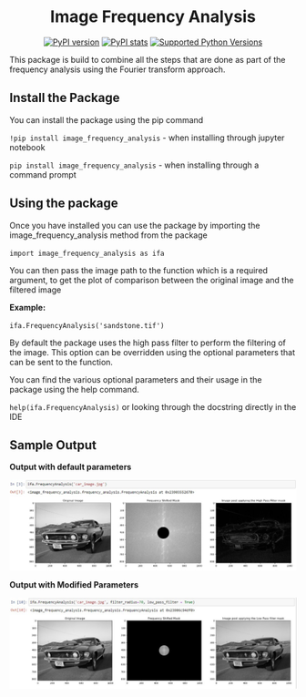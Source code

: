 <div align="center">

<h1> Image Frequency Analysis </h1>
  
[![PyPI version](https://badge.fury.io/py/image-frequency-analysis.svg)](https://pypi.org/project/image-frequency-analysis/)
[![PyPI stats](https://img.shields.io/pypi/dm/image-frequency-analysis.svg)](https://pypistats.org/packages/image-frequency-analysis)
[![Supported Python Versions](https://img.shields.io/pypi/pyversions/image-frequency-analysis.svg)](https://pypi.org/project/image-frequency-analysis/)

</div>

This package is build to combine all the steps that are done as part of the
frequency analysis using the Fourier transform approach.



## Install the Package
You can install the package using the pip command

`!pip install image_frequency_analysis` - when installing through jupyter notebook

`pip install image_frequency_analysis` - when installing through a command prompt


## Using the package
Once you have installed you can use the package by importing the image_frequency_analysis method from the package

` import image_frequency_analysis as ifa `

You can then pass the image path to the function which is a required argument, to get the plot 
of comparison between the original image and the filtered image

**Example:**

` ifa.FrequencyAnalysis('sandstone.tif') `

By default the package uses the high pass filter to perform the filtering of the image. This option can be overridden using
the optional parameters that can be sent to the function.

You can find the various optional parameters and their usage in the package using the help command.

` help(ifa.FrequencyAnalysis) ` or looking through the docstring directly in the IDE

## Sample Output

**Output with default parameters**

![Default Parameter Output](sampleOutput/Default_Param_Image.jpg)


**Output with Modified Parameters**

![Modified_Parameter_Output](sampleOutput/Parameterised_Image.jpg)
